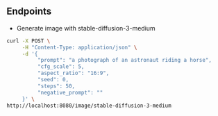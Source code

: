 ## Endpoints

- Generate image with stable-diffusion-3-medium
```bash
curl -X POST \
     -H "Content-Type: application/json" \
     -d '{
          "prompt": "a photograph of an astronaut riding a horse",
          "cfg_scale": 5,
          "aspect_ratio": "16:9",
          "seed": 0,
          "steps": 50,
          "negative_prompt": ""
     }' \
http://localhost:8080/image/stable-diffusion-3-medium
```
